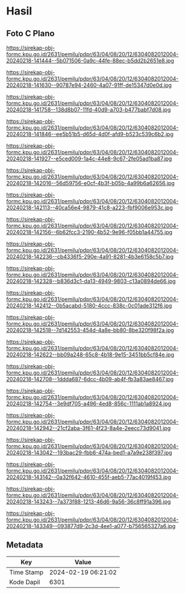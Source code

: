 # Hasil

## Foto C Plano

https://sirekap-obj-formc.kpu.go.id/2631/pemilu/pdpr/63/04/08/20/12/6304082012004-20240218-141444--5b071506-0a9c-44fe-88ec-b5dd2b2651e8.jpg

https://sirekap-obj-formc.kpu.go.id/2631/pemilu/pdpr/63/04/08/20/12/6304082012004-20240218-141630--90787e94-2460-4a07-91ff-de15347d0e0d.jpg

https://sirekap-obj-formc.kpu.go.id/2631/pemilu/pdpr/63/04/08/20/12/6304082012004-20240218-141758--138d8b07-11fd-40d9-a703-b477babf7d08.jpg

https://sirekap-obj-formc.kpu.go.id/2631/pemilu/pdpr/63/04/08/20/12/6304082012004-20240218-141846--ee5b51b5-d65d-4d0f-afd9-b523c539c6b2.jpg

https://sirekap-obj-formc.kpu.go.id/2631/pemilu/pdpr/63/04/08/20/12/6304082012004-20240218-141927--e5ced009-1a4c-44e8-9c67-2fe05ad1ba87.jpg

https://sirekap-obj-formc.kpu.go.id/2631/pemilu/pdpr/63/04/08/20/12/6304082012004-20240218-142016--56d59756-e0cf-4b3f-b05b-4a99b6a62656.jpg

https://sirekap-obj-formc.kpu.go.id/2631/pemilu/pdpr/63/04/08/20/12/6304082012004-20240218-142113--40ca56e4-9879-41c8-a223-fbf9006e953c.jpg

https://sirekap-obj-formc.kpu.go.id/2631/pemilu/pdpr/63/04/08/20/12/6304082012004-20240218-142156--6b62fcc3-2190-4b52-9e96-f05bb1a44755.jpg

https://sirekap-obj-formc.kpu.go.id/2631/pemilu/pdpr/63/04/08/20/12/6304082012004-20240218-142236--cb4336f5-290e-4a91-8281-4b3e6158c5b7.jpg

https://sirekap-obj-formc.kpu.go.id/2631/pemilu/pdpr/63/04/08/20/12/6304082012004-20240218-142328--b836d3c1-da13-4949-9803-c13a0894de66.jpg

https://sirekap-obj-formc.kpu.go.id/2631/pemilu/pdpr/63/04/08/20/12/6304082012004-20240218-142412--0b5acabd-5180-4ccc-838c-0c01ade312f6.jpg

https://sirekap-obj-formc.kpu.go.id/2631/pemilu/pdpr/63/04/08/20/12/6304082012004-20240218-142518--7d142553-454d-4a8e-bb80-8be320f98f2a.jpg

https://sirekap-obj-formc.kpu.go.id/2631/pemilu/pdpr/63/04/08/20/12/6304082012004-20240218-142622--bb09a248-65c8-4b18-9e15-3451bb5cf84e.jpg

https://sirekap-obj-formc.kpu.go.id/2631/pemilu/pdpr/63/04/08/20/12/6304082012004-20240218-142708--1ddda687-6dcc-4b09-ab4f-fb3a83ae8467.jpg

https://sirekap-obj-formc.kpu.go.id/2631/pemilu/pdpr/63/04/08/20/12/6304082012004-20240218-142754--3e9df705-a496-4ed8-856c-1111ab1a8924.jpg

https://sirekap-obj-formc.kpu.go.id/2631/pemilu/pdpr/63/04/08/20/12/6304082012004-20240218-142942--21cf2aba-3f61-4f23-8a4e-2eecc73d9041.jpg

https://sirekap-obj-formc.kpu.go.id/2631/pemilu/pdpr/63/04/08/20/12/6304082012004-20240218-143042--193bac29-fbb6-474a-bed1-a7a9e238f397.jpg

https://sirekap-obj-formc.kpu.go.id/2631/pemilu/pdpr/63/04/08/20/12/6304082012004-20240218-143142--0a32f642-4610-455f-aeb5-77ac4019f453.jpg

https://sirekap-obj-formc.kpu.go.id/2631/pemilu/pdpr/63/04/08/20/12/6304082012004-20240218-143243--7a373f88-1213-46d6-9a56-36c8ff91a396.jpg

https://sirekap-obj-formc.kpu.go.id/2631/pemilu/pdpr/63/04/08/20/12/6304082012004-20240218-143349--093877d9-2c3d-4ee1-a077-b756565327a6.jpg


## Metadata

| Key        | Value               |
| ---------- | ------------------- |
| Time Stamp | 2024-02-19 06:21:02 |
| Kode Dapil | 6301                |



